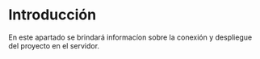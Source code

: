 # Introducción
En este apartado se brindará informacíon sobre la conexión y despliegue del proyecto en el servidor.
  









